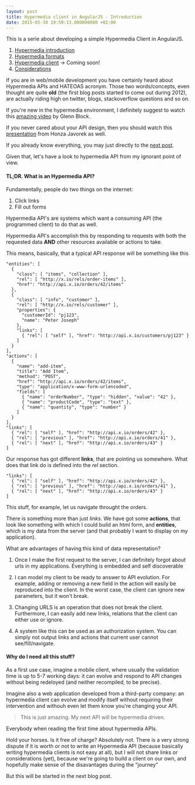 ```yaml
---
layout: post
title: Hypermedia client in AngularJS - Introduction
date: 2015-05-30 19:59:13.000000000 +02:00
---
```

This is a serie about developing a simple Hypermedia Client in AngularJS.

1. [Hypermedia introduction](/hypermedia-client-in-angularjs/)
2. [Hypermedia formats](/hypermedia-client-in-angularjs-hypermedia-types/)
3. [Hypermedia client]() -> Coming soon!
4. [Considerations](/hypermedia-client-considerations/)


If you are in web/mobile development you have certainly heard about Hypermedia APIs and HATEOAS acronym. Those two words/concepts, even thought are quite **old** (the first blog posts started to come out during 2012), are actually riding high on twitter, blogs, stackoverflow questions and so on.

If you're new in the hypermedia environment, I definitely suggest to watch this [amazing video](https://www.youtube.com/watch?v=vp-Na5wKlig) by Glenn Block.

If you never cared about your API design, then you should watch this [presentation](https://www.youtube.com/watch?v=sdlQvTWVQ_M) from Honza Javorek as well.

If you already know everything, you may just directly to the [next post](/hypermedia-client-in-angularjs-hypermedia-types/).

Given that, let's have a look to hypermedia API from my ignorant point of view.

#### TL;DR. What is an Hypermedia API?

Fundamentally, people do two things on the internet:

1. Click links
2. Fill out forms

Hypermedia API's are systems which want a consuming API (the programmed client) to do that as well.

Hypermedia API's accomplish this by responding to requests with both the requested data **AND** other resources available or actions to take.

This means, basically, that a typical API response will be something like this


    "entities": [
      { 
        "class": [ "items", "collection" ], 
        "rel": [ "http://x.io/rels/order-items" ], 
        "href": "http://api.x.io/orders/42/items"
      },
      {
        "class": [ "info", "customer" ],
        "rel": [ "http://x.io/rels/customer" ], 
        "properties": { 
          "customerId": "pj123",
          "name": "Peter Joseph"
        },
        "links": [
          { "rel": [ "self" ], "href": "http://api.x.io/customers/pj123" }
        ]
      }
    ],
    "actions": [
      {
        "name": "add-item",
        "title": "Add Item",
        "method": "POST",
        "href": "http://api.x.io/orders/42/items",
        "type": "application/x-www-form-urlencoded",
        "fields": [
          { "name": "orderNumber", "type": "hidden", "value": "42" },
          { "name": "productCode", "type": "text" },
          { "name": "quantity", "type": "number" }
        ]
      }
    ],
    "links": [
      { "rel": [ "self" ], "href": "http://api.x.io/orders/42" },
      { "rel": [ "previous" ], "href": "http://api.x.io/orders/41" },
      { "rel": [ "next" ], "href": "http://api.x.io/orders/43" }
    ]

Our response has got different **links**, that are pointing us somewhere. What does that link do is defined into the *rel* section. 

    "links": [
      { "rel": [ "self" ], "href": "http://api.x.io/orders/42" },
      { "rel": [ "previous" ], "href": "http://api.x.io/orders/41" },
      { "rel": [ "next" ], "href": "http://api.x.io/orders/43" }
    ]

This stuff, for example, let us navigate throught the orders.

There is something more than just *links*. We have got some **actions**, that look like something with which I could build an html form, and **entities**, which is my data from the server (and that probably I want to display on my application).

What are advantages of having this kind of data representation?

1. Once I make the first request to the server, I can definitely forgot about urls in my applications. Everything is embedded and self discoverable

2. I can model my client to be ready to answer to API evolution. For example, adding or removing a new field in the action will easily be reproduced into the client. In the worst case, the client can ignore new parameters, but it won't break.

3. Changing URLS is an operation that does not break the client. Furthermore, I can easily add new links, relations that the client can either use or ignore.

4. A system like this can be used as an authorization system. You can simply not output links and actions that current user cannot see/fill/navigate.

#### Why do I need all this stuff?

As a first use case, imagine a mobile client, where usually the validation time is up to 5-7 working days: it can evolve and respond to API changes without being redeloyed (and neither recompiled, to be precise).

Imagine also a web application developed from a third-party company: an hypermedia client can evolve and modify itself without requiring their intervention and withouh even let them know you're changing your API.


> This is just amazing. My next API will be hypermedia driven.

Everybody when reading the first time about hypermedia APIs.

Hold your horses. Is it free of charge? Absolutely not. There is a very strong dispute if it is worth or not to write an Hypermedia API (because basically writing hypermedia clients is not easy at all), but I will not share links or considerations (yet), because we're going to build a client on our own, and hopefully make sense of the disavantages during the "journey" 

But this will be started in the next blog post.
